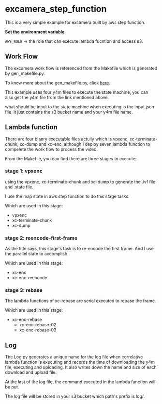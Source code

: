# excamera_step_function

This is a very simple example for excamera built by aws step function.

**Set the environment variable**

`AWS_ROLE` => the role that can execute lambda fucntion and access s3.

## Work Flow

The excamera work flow is referenced from the Makefile which is generated by gen_makefile.py.

To know more about the gen_makefile.py, click [here](https://github.com/StanfordSNR/gg/tree/master/examples/excamera).

This example uses four y4m files to execute the state machine, you can also get the y4m file from the link mentioned above.

what should be input to the state machine when executing is the input.json file. It just contains the s3 bucket name and your y4m file name.

## Lambda function

There are four bianry executable files actully which is vpxenc, xc-terminate-chunk, xc-dump and xc-enc, although I deploy seven lambda function to compelete the work flow to process the video.

From the Makefile, you can find there are three stages to execute:

### stage 1: vpxenc

using the vpxenc, xc-terminate-chunk and xc-dump to generate the .ivf file and .state file.

I use the map state in aws step function to do this stage tasks.

Which are used in this stage:
- vpxenc
- xc-terminate-chunk
- xc-dump

### stage 2: reencode-first-frame

As the title says, this stage's task is to re-encode the first frame. And I use the parallel state to accomplish.

Which are used in this stage:
- xc-enc
- xc-enc-reencode

### stage 3: rebase

The lambda functions of xc-rebase are serial executed to rebase the frame.

Which are used in this stage:
- xc-enc-rebase
    - xc-enc-rebase-02
    - xc-enc-rebase-03

## Log

The Log.py generates a unique name for the log file when correlative lambda function is executing and records the time of downloading the y4m file, executing and uploading. It also writes down the name and size of each download and upload file.

At the last of the log file, the command executed in the lambda function will be put.

The log file will be stored in your s3 bucket which path's prefix is log/.